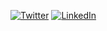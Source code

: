 <!--<a href="https://github.com/belintani"><img src="https://img.shields.io/github/followers/belintani.svg?label=GitHub&style=social" alt="GitHub"></a>-->
<a href="https://twitter.com/dBelintani"><img src="https://img.shields.io/twitter/follow/dBelintani?label=Twitter&style=social" alt="Twitter"></a>
<a href="https://www.linkedin.com/in/belintani/"><img src="https://img.shields.io/badge/LinkedIn--_.svg?style=social&logo=linkedin" alt="LinkedIn"></a>
<!--<a href="https://github.com/belintani"><img src="https://img.shields.io/twitter/url/http/shields.io.svg?style=social" alt="Twitter"></a>-->
